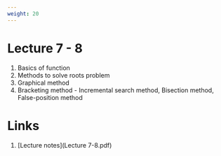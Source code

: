 ```yaml
---
weight: 20
---
```


# Lecture 7 - 8
1. Basics of function
2. Methods to solve roots problem
3. Graphical method 
4. Bracketing method - Incremental search method, Bisection method, False-position method

# Links
1. [Lecture notes](Lecture 7-8.pdf)
